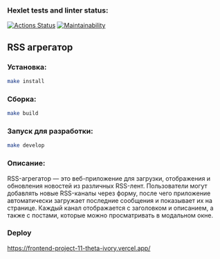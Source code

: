 ### Hexlet tests and linter status:
[![Actions Status](https://github.com/frieswithsalsa/frontend-project-11/actions/workflows/hexlet-check.yml/badge.svg)](https://github.com/frieswithsalsa/frontend-project-11/actions)
[![Maintainability](https://api.codeclimate.com/v1/badges/bc91a3cdb2cc5a7a18e3/maintainability)](https://codeclimate.com/github/frieswithsalsa/frontend-project-11/maintainability)

## RSS агрегатор

### Установка:
```bash
make install
```

### Сборка:
```bash
make build
```

### Запуск для разработки:
```bash
make develop
```

### Описание:
RSS-агрегатор — это веб-приложение для загрузки, отображения и обновления новостей из различных RSS-лент. Пользователи могут добавлять новые RSS-каналы через форму, после чего приложение автоматически загружает последние сообщения и показывает их на странице. Каждый канал отображается с заголовком и описанием, а также с постами, которые можно просматривать в модальном окне.

### Deploy
https://frontend-project-11-theta-ivory.vercel.app/



